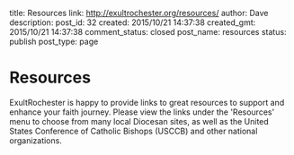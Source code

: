 title: Resources
link: http://exultrochester.org/resources/
author: Dave
description: 
post_id: 32
created: 2015/10/21 14:37:38
created_gmt: 2015/10/21 14:37:38
comment_status: closed
post_name: resources
status: publish
post_type: page

# Resources

ExultRochester is happy to provide links to great resources to support and enhance your faith journey. Please view the links under the 'Resources' menu to choose from many local Diocesan sites, as well as the United States Conference of Catholic Bishops (USCCB) and other national organizations.